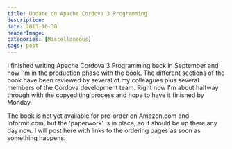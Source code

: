 ```yaml
---
title: Update on Apache Cordova 3 Programming
description: 
date: 2013-10-30
headerImage: 
categories: [Miscellaneous]
tags: post
---
```


I finished writing Apache Cordova 3 Programming back in September and now I'm in the production phase with the book. The different sections of the book have been reviewed by several of my colleagues plus several members of the Cordova development team. Right now I'm about halfway through with the copyediting process and hope to have it finished by Monday.

The book is not yet available for pre-order on Amazon.com and Informit.com, but the 'paperwork' is in place, so it should be up there any day now. I will post here with links to the ordering pages as soon as something happens.